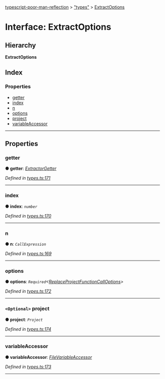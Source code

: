 [typescript-poor-man-reflection](../README.md) > ["types"](../modules/_types_.md) > [ExtractOptions](../interfaces/_types_.extractoptions.md)

# Interface: ExtractOptions

## Hierarchy

**ExtractOptions**

## Index

### Properties

* [getter](_types_.extractoptions.md#getter)
* [index](_types_.extractoptions.md#index)
* [n](_types_.extractoptions.md#n)
* [options](_types_.extractoptions.md#options)
* [project](_types_.extractoptions.md#project)
* [variableAccessor](_types_.extractoptions.md#variableaccessor)

---

## Properties

<a id="getter"></a>

###  getter

**● getter**: *[ExtractorGetter](../modules/_types_.md#extractorgetter)*

*Defined in [types.ts:171](https://github.com/cancerberoSgx/typescript-poor-man-reflection/blob/671fe6b/src/types.ts#L171)*

___
<a id="index"></a>

###  index

**● index**: *`number`*

*Defined in [types.ts:170](https://github.com/cancerberoSgx/typescript-poor-man-reflection/blob/671fe6b/src/types.ts#L170)*

___
<a id="n"></a>

###  n

**● n**: *`CallExpression`*

*Defined in [types.ts:169](https://github.com/cancerberoSgx/typescript-poor-man-reflection/blob/671fe6b/src/types.ts#L169)*

___
<a id="options"></a>

###  options

**● options**: *`Required`<[ReplaceProjectFunctionCallOptions](_types_.replaceprojectfunctioncalloptions.md)>*

*Defined in [types.ts:172](https://github.com/cancerberoSgx/typescript-poor-man-reflection/blob/671fe6b/src/types.ts#L172)*

___
<a id="project"></a>

### `<Optional>` project

**● project**: *`Project`*

*Defined in [types.ts:174](https://github.com/cancerberoSgx/typescript-poor-man-reflection/blob/671fe6b/src/types.ts#L174)*

___
<a id="variableaccessor"></a>

###  variableAccessor

**● variableAccessor**: *[FileVariableAccessor](../modules/_types_.md#filevariableaccessor)*

*Defined in [types.ts:173](https://github.com/cancerberoSgx/typescript-poor-man-reflection/blob/671fe6b/src/types.ts#L173)*

___

